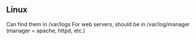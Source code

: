 ## Linux

Can find them in /var/logs
For web servers, should be in /var/log/manager (manager = apache, httpd, etc.)
